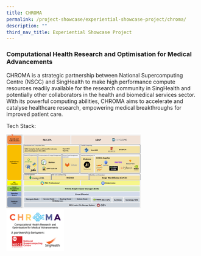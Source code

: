 ```yaml
---
title: CHROMA
permalink: /project-showcase/experiential-showcase-project/chroma/
description: ""
third_nav_title: Experiential Showcase Project
---
```

### **C**omputational **H**ealth **R**esearch and **O**ptimisation for **M**edical **A**dvancements

CHROMA is a strategic partnership between National Supercomputing Centre (NSCC) and SingHealth to make high performance compute resources readily available for the research community in SingHealth and potentially other collaborators in the health and biomedical services sector. With its powerful computing abilities, CHROMA aims to accelerate and catalyse healthcare research, empowering medical breakthroughs for improved patient care.


Tech Stack: 

<img style="width:70%" src="/images/Experiential%20Showcases/chroma%20tech%20stack%20.png">

<img style="width:30%" src="/images/Experiential%20Showcases/chroma%20new%20logos.png">